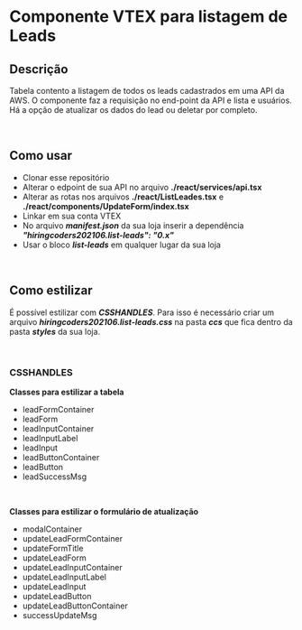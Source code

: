 # Componente VTEX para listagem de Leads

## Descrição

Tabela contento a listagem de todos os leads cadastrados em uma API da AWS.
O componente faz a requisição no end-point da API e lista e usuários.
Há a opção de atualizar os dados do lead ou deletar por completo.

&nbsp;
## Como usar

* Clonar esse repositório
* Alterar o edpoint de sua API no arquivo **./react/services/api.tsx**
* Alterar as rotas nos arquivos **./react/ListLeades.tsx** e **./react/components/UpdateForm/index.tsx**
* Linkar em sua conta VTEX
* No arquivo ***manifest.json*** da sua loja inserir a dependência ***"hiringcoders202106.list-leads": "0.x"***
* Usar o bloco ***list-leads*** em qualquer lugar da sua loja

&nbsp;
## Como estilizar

É possível estilizar com ***CSSHANDLES***. Para isso é necessário criar um arquivo ***hiringcoders202106.list-leads.css*** na pasta ***ccs*** que fica dentro da pasta ***styles*** da sua loja.

&nbsp;
### CSSHANDLES

**Classes para estilizar a tabela**
* leadFormContainer
* leadForm
* leadInputContainer
* leadInputLabel
* leadInput
* leadButtonContainer
* leadButton
* leadSuccessMsg

&nbsp;

**Classes para estilizar o formulário de atualização**

  * modalContainer
  * updateLeadFormContainer
  * updateFormTitle
  * updateLeadForm
  * updateLeadInputContainer
  * updateLeadInputLabel
  * updateLeadInput
  * updateLeadButton
  * updateLeadButtonContainer
  * successUpdateMsg
